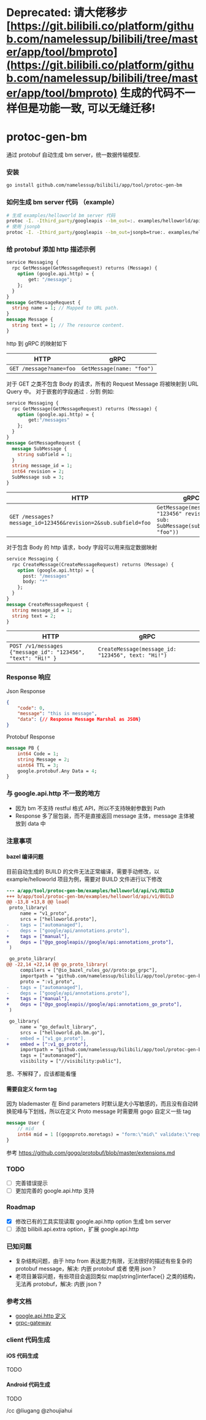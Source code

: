 # Deprecated: 请大佬移步 [https://git.bilibili.co/platform/github.com/namelessup/bilibili/tree/master/app/tool/bmproto](https://git.bilibili.co/platform/github.com/namelessup/bilibili/tree/master/app/tool/bmproto) 生成的代码不一样但是功能一致, 可以无缝迁移!

# protoc-gen-bm

通过 protobuf 自动生成 bm server，统一数据传输模型.

### 安装

```bash
go install github.com/namelessup/bilibili/app/tool/protoc-gen-bm
```

### 如何生成 bm server 代码 （example）

```bash
# 生成 examples/helloworld bm server 代码
protoc -I. -Ithird_party/googleapis --bm_out=:. examples/helloworld/api/v1/helloworld.proto
# 使用 jsonpb
protoc -I. -Ithird_party/googleapis --bm_out=jsonpb=true:. examples/helloworld/api/v1/helloworld.proto
```

### 给 protobuf 添加 http 描述示例

```protobuf
service Messaging {
  rpc GetMessage(GetMessageRequest) returns (Message) {
    option (google.api.http) = {
        get: "/message";
    };
  }
}
message GetMessageRequest {
  string name = 1; // Mapped to URL path.
}
message Message {
  string text = 1; // The resource content.
}
```
http 到 gRPC 的映射如下

| HTTP                    | gRPC                      |
|-------------------------|---------------------------|
| `GET /message?name=foo` | `GetMessage(name: "foo")` |

对于 GET 之类不包含 Body 的请求，所有的 Request Message 将被映射到 URL Query 中。
对于嵌套的字段通过 `.` 分割 例如:

```protobuf
service Messaging {
  rpc GetMessage(GetMessageRequest) returns (Message) {
    option (google.api.http) = {
        get:"/messages"
    };
  }
}
message GetMessageRequest {
  message SubMessage {
    string subfield = 1;
  }
  string message_id = 1;
  int64 revision = 2;
  SubMessage sub = 3;
}
```
| HTTP                                                          | gRPC                                                                            |
|---------------------------------------------------------------|---------------------------------------------------------------------------------|
| `GET /messages?message_id=123456&revision=2&sub.subfield=foo` | `GetMessage(message_id: "123456" revision: 2 sub: SubMessage(subfield: "foo"))` |

对于包含 Body 的 http 请求，body 字段可以用来指定数据映射

```protobuf
service Messaging {
  rpc CreateMessage(CreateMessageRequest) returns (Message) {
    option (google.api.http) = {
      post: "/messages"
      body: "*"
    };
  }
}
message CreateMessageRequest {
  string message_id = 1; 
  string text = 2; 
}
```
| HTTP                                                         | gRPC                                               |
|--------------------------------------------------------------|----------------------------------------------------|
| `POST /v1/messages {"message_id": "123456", "text": "Hi!" }` | `CreateMessage(message_id: "123456", text: "Hi!")` |

### Response 响应
Json Response
```json
{
    "code": 0,
    "message": "this is message",
    "data": {// Response Message Marshal as JSON}
}
```
Protobuf Response 
```protobuf
message PB {
	int64 Code = 1;
	string Message = 2;
	uint64 TTL = 3;
	google.protobuf.Any Data = 4;
}
```

### 与 google.api.http 不一致的地方

- 因为 bm 不支持 restful 格式 API，所以不支持映射参数到 Path
- Response 多了层包装，而不是直接返回 message 主体，message 主体被放到 data 中

### 注意事项

#### bazel 编译问题

目前自动生成的 BUILD 的文件无法正常编译，需要手动修改，以 example/helloworld 项目为例，需要对 BUILD 文件进行以下修改

```diff
--- a/app/tool/protoc-gen-bm/examples/helloworld/api/v1/BUILD
+++ b/app/tool/protoc-gen-bm/examples/helloworld/api/v1/BUILD
@@ -13,8 +13,8 @@ load(
 proto_library(
     name = "v1_proto",
     srcs = ["helloworld.proto"],
-    tags = ["automanaged"],
-    deps = ["google/api/annotations.proto"],
+    tags = ["manual"],
+    deps = ["@go_googleapis//google/api:annotations_proto"],
 )

 go_proto_library(
@@ -22,14 +22,14 @@ go_proto_library(
     compilers = ["@io_bazel_rules_go//proto:go_grpc"],
     importpath = "github.com/namelessup/bilibili/app/tool/protoc-gen-bm/examples/helloworld/api/v1",
     proto = ":v1_proto",
-    tags = ["automanaged"],
-    deps = ["google/api/annotations.proto"],
+    tags = ["manual"],
+    deps = ["@go_googleapis//google/api:annotations_go_proto"],
 )

 go_library(
     name = "go_default_library",
     srcs = ["helloworld.pb.bm.go"],
-    embed = ["v1_go_proto"],
+    embed = [":v1_go_proto"],
     importpath = "github.com/namelessup/bilibili/app/tool/protoc-gen-bm/examples/helloworld/api/v1",
     tags = ["automanaged"],
     visibility = ["//visibility:public"],
```
恩、不解释了，应该都能看懂

#### 需要自定义 form tag

因为 blademaster 在 Bind parameters 时默认是大小写敏感的，而且没有自动转换驼峰与下划线，所以在定义 Proto message 时需要用 gogo 自定义一些 tag

```protobuf
message User {
    // mid
    int64 mid = 1 [(gogoproto.moretags) = "form:\"mid\" validate:\"required,min=1\""];
}
```

参考 https://github.com/gogo/protobuf/blob/master/extensions.md

### TODO

- [ ] 完善错误提示
- [ ] 更加完善的 google.api.http 支持

### Roadmap

- [x] 修改已有的工具实现读取 google.api.http option 生成 bm server
- [ ] 添加 bilibili.api.extra option，扩展 google.api.http

### 已知问题

* 复杂结构问题，由于 http from 表达能力有限，无法很好的描述有些复杂的 protobuf message，解决: 内嵌 protobuf 或者 使用 json？
* 老项目兼容问题，有些项目会返回类似 map[string]interface{} 之类的结构，无法再 protobuf，解决: 内嵌 json ?

### 参考文档
* [google.api.http 定义](https://github.com/googleapis/googleapis/blob/master/google/api/http.proto)
* [grpc-gateway](https://github.com/grpc-ecosystem/grpc-gateway)

### client 代码生成

#### iOS 代码生成

TODO

#### Android 代码生成

TODO

/cc @liugang  @zhoujiahui
